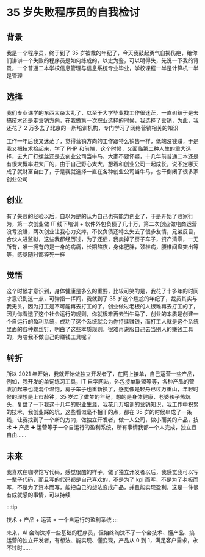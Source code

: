# 35 岁失败程序员的自我检讨

## 背景

我是一个程序员，终于到了 35 岁被裁的年纪了，今天我鼓起勇气自揭伤疤，给你们讲讲一个失败的程序员是如何练成的，以史为鉴，可以明得失，先说一下我的背景，一个普通二本学校信息管理与信息系统专业毕业，学校课程一半是计算机一半是管理

## 选择

我们专业课学的东西太杂太乱了，以至于大学毕业找工作很迷茫，一直纠结于是去搞技术还是走营销方向，在我做第一次职业选择的时候，我选择了营销，为此，我还花了 2 万多去了北京的一所培训机构，专门学习了网络营销相关的知识

工作一年后我又迷茫了，觉得营销方向的工作跟特么销售一样，低端没钱赚，于是我又把技术捡起来，学了 PHP 和前端，这个时候，又面临第二种人生的重大选择，去大厂打螺丝还是去创业公司当牛马，大家不要怀疑，十几年前普通二本还是有很大概率进大厂的，由于自己野心太大，想着和创业公司一起成长，说不定哪天成了就财富自由了，于是我就选择一直在各种创业公司当牛马，也干倒闭了很多家创业公司

## 创业

有了失败的经验以后，自以为是的认为自己也有能力创业了，于是开始了败家行为，第一次创业做 IT 线下培训 + 软件外包负债了几十万，第二次创业做电商运营没亏没赚，两次创业让我心力交瘁，不仅负债还特么失去了很多友情，兄弟反目，合伙人进监狱，这些我都经历过，为了还债，我卖掉了房子车子，资产清零，一无所有，唯一拥有的是一身的病痛，长期熬夜，身体肥胖，颈椎病，腰椎间盘突出等等，感觉随时都猝死一样

## 觉悟

这个时候才意识到，身体健康是多么的重要，比较可笑的是，我花了十多年的时间才意识到这一点，可弹指一挥间，我就到了 35 岁这个尴尬的年纪了，裁员其实与我无关，因为打工是不可能再去打工的了，创业做过老板的人很难再去打工的了，因为你看透了这个社会运行的规则，你就很难再去当牛马了，创业的本质是创建一个自运行的盈利系统，成功了这个系统就会为你持续赚钱，而打工人就是这个系统里面的各种螺丝钉，明白了这些本质规则，很难再说服自己去当别人的赚钱工具的，为啥我不做自己的赚钱工具呢？

## 转折

所以 2021 年开始，我就开始做独立开发者了，在网上接单，自己运营一些产品，例如，我开发的单词练习工具，IT 自学网站，外包接单联盟等等，各种产品的营收加起来也能混个温饱，房子车子也重新换了，感觉像是轻舟已过万重山，年轻时候的理想是上市敲钟，35 岁过了做梦的年纪，想的是身体健康，老婆孩子热炕头，复盘了一下我这十几年的职业生涯，我花几万培训的营销知识，我工作中积累的技术，我创业踩的坑，这些看似毫不相干的点，都在 35 岁的时候串成了一条线，让我找到了一个新的方向，做独立开发者，做一人公司，做小而美的产品，技术 ➕ 产品 ➕ 运营等于一个自运行的盈利系统，所有事情我都一个人完成，独立且自由......

## 未来

我喜欢在咖啡馆写代码，感觉很酷的样子，做了独立开发者以后，我感觉我可以写一辈子代码，而且写的代码都是自己喜欢的，不是为了 kpi 而写，不是为了老板而写，不是为了资本而写，能把自己的想法变成产品，并且能实现盈利，这是一件很有成就感的事情，可以持续

:::tip

技术 + 产品 + 运营 = 一个自运行的盈利系统
:::

未来，AI 会淘汰掉一些基础的程序员，但始终淘汰不了一个会技术、懂产品、搞运营的独立开发者，有想法、能实现、懂变现，产品从 0 到 1，满足客户需求，永不过时......
